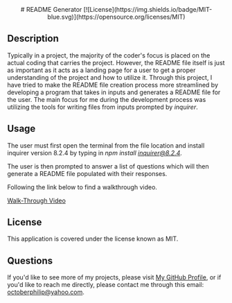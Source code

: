 <div align="center">
  # README Generator 
  [![License](https://img.shields.io/badge/MIT-blue.svg)](https://opensource.org/licenses/MIT)
  </div>

  ## Description  

  Typically in a project, the majority of the coder's focus is placed on the actual coding that carries the project. However, the README file itself is just as important as it acts as a landing page for a user to get a proper understanding of the project and how to utilize it. Through this project, I have tried to make the README file creation process more streamlined by developing a program that takes in inputs and generates a README file for the user. The main focus for me during the development process was utilizing the tools for writing files from inputs prompted by *inquirer*.
  
  ## Usage  
  
  The user must first open the terminal from the file location and install inquirer version 8.2.4 by typing in *npm install inquirer@8.2.4*.

  The user is then prompted to answer a list of questions which will then generate a README file populated with their responses.

  Following the link below to find a walkthrough video.
  
  [Walk-Through Video](https://drive.google.com/file/d/1ryMGIX_h0fQkrAyq7hk5Yzkiv3B_3-JI/view)
  

  ## License  
  
  This application is covered under the license known as MIT.  
  
  ## Questions  
  
  If you'd like to see more of my projects, please visit [My GitHub Profile](https://github.com/geovko), or if you'd like to reach me directly, please contact me through this email: octoberphilip@yahoo.com.  
  
  